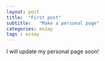 ```yaml
---
layout: post
title:  "First post"
subtitle:   "Make a personal page"
categories: essay
tags : essay
---
```


I will update my personal page soon!


